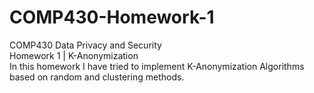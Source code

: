 # COMP430-Homework-1
COMP430 Data Privacy and Security   
Homework 1 | K-Anonymization  
In this homework I have tried to implement K-Anonymization Algorithms based on random and clustering methods. 
